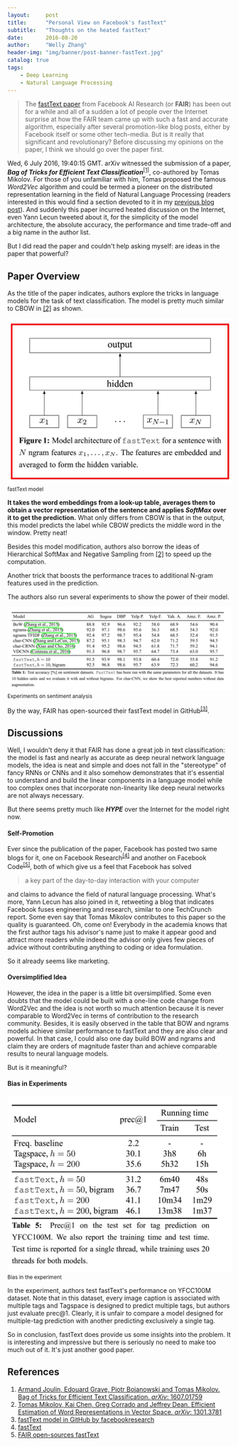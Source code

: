 ```yaml
---
layout:     post
title:      "Personal View on Facebook's fastText"
subtitle:   "Thoughts on the heated fastText"
date:       2016-08-20
author:     "Welly Zhang"
header-img: "img/banner/post-banner-fastText.jpg" 
catalog: true
tags: 
    - Deep Learning
    - Natural Language Processing
---
```


> The [fastText paper](https://arxiv.org/abs/1607.01759) from Facebook AI Research (or **FAIR**) has been out for a while and all of a sudden a lot of people over the Internet surprise at how the FAIR team came up with such a fast and accurate algorithm, especially after several promotion-like blog posts, either by Facebook itself or some other tech-media. But is it really that significant and revolutionary? Before discussing my opinions on the paper, I think we should go over the paper first.

Wed, 6 July 2016, 19:40:15 GMT. arXiv witnessed the submission of a paper, ***Bag of Tricks for Efficient Text Classification***<sup>[[1]](#ref1)</sup>, co-authored by Tomas Mikolov. For those of you unfamiliar with him, Tomas proposed the famous *Word2Vec* algorithm and could be termed a pioneer on the distributed representation learning in the field of Natural Language Processing (readers interested in this would find a section devoted to it in my [previous blog post](http://wellyzhang.github.io/2016/05/09/demystify-deep-walk/)). And suddenly this paper incurred heated discussion on the Internet, even Yann Lecun tweeted about it, for the simplicity of the model architecture, the absolute accuracy, the performance and time trade-off and a big name in the author list. 

But I did read the paper and couldn't help asking myself: are ideas in the paper that powerful?

## Paper Overview

As the title of the paper indicates, authors explore the tricks in language models for the task of text classification. The model is pretty much similar to CBOW in [[2]](#ref2) as shown.

![architecture](/img/in-post/fastText/model.jpg)
<small class="img-hint">fastText model</small>

**It takes the word embeddings from a look-up table, averages them to obtain a vector representation of the sentence and applies *SoftMax* over it to get the prediction.** What only differs from CBOW is that in the output, this model predicts the label while CBOW predicts the middle word in the window. Pretty neat! 

Besides this model modification, authors also borrow the ideas of Hierarchical SoftMax and Negative Sampling from [[2]](#ref2) to speed up the computation.

Another trick that boosts the performance traces to additional N-gram features used in the prediction.

The authors also run several experiments to show the power of their model.

![result](/img/in-post/fastText/result.jpg)
<small class="img-hint">Experiments on sentiment analysis</small>

By the way, FAIR has open-sourced their fastText model in GitHub<sup>[[3]](#ref3)</sup>.

## Discussions

Well, I wouldn't deny it that FAIR has done a great job in text classification: the model is fast and nearly as accurate as deep neural network language models, the idea is neat and simple and does not fall in the "stereotype" of fancy RNNs or CNNs and it also somehow demonstrates that it's essential to understand and build the linear components in a language model while too complex ones that incorporate non-linearity like deep neural networks are not always necessary.

But there seems pretty much like ***HYPE*** over the Internet for the model right now.

#### Self-Promotion

Ever since the publication of the paper, Facebook has posted two same blogs for it, one on Facebook Research<sup>[[4]](#ref4)</sup> and another on Facebook Code<sup>[[5]](#ref5)</sup>, both of which give us a feel that Facebook has solved 

> a key part of the day-to-day interaction with your computer

and claims to advance the field of natural language processing. What's more, Yann Lecun has also joined in it, retweeting a blog that indicates Facebook fuses engineering and research, similar to one TechCrunch report. Some even say that Tomas Mikolov contributes to this paper so the quality is guaranteed. Oh, come on! Everybody in the academia knows that the first author tags his advisor's name just to make it appear good and attract more readers while indeed the advisor only gives few pieces of advice without contributing anything to coding or idea formulation. 

So it already seems like marketing.

#### Oversimplified Idea

However, the idea in the paper is a little bit oversimplified. Some even doubts that the model could be built with a one-line code change from Word2Vec and the idea is not worth so much attention because it is never comparable to Word2Vec in terms of contribution to the research community. Besides, it is easily observed in the table that BOW and ngrams models achieve similar performance to fastText and they are also clear and powerful. In that case, I could also one day build BOW and ngrams and claim they are orders of magnitude faster than and achieve comparable results to neural language models.

But is it meaningful?

#### Bias in Experiments

![bias](/img/in-post/fastText/bias.jpg)
<small class="img-hint">Bias in the experiment</small>

In the experiment, authors test fastText's performance on YFCC100M dataset. Note that in this dataset, every image caption is associated with multiple tags and Tagspace is designed to predict multiple tags, but authors just evaluate prec@1. Clearly, it is unfair to compare a model designed for multiple-tag prediction with another predicting exclusively a single tag.

So in conclusion, fastText does provide us some insights into the problem. It is interesting and impressive but there is seriously no need to make too much out of it. It's just another good paper.

## References

1. <a id="ref1">[Armand Joulin, Edouard Grave, Piotr Bojanowski and Tomas Mikolov. Bag of Tricks for Efficient Text Classification. *arXiv*: 1607.01759](https://arxiv.org/abs/1607.01759)</a>
2. <a id="ref2">[Tomas Mikolov, Kai Chen, Greg Corrado and Jeffrey Dean. Efficient Estimation of Word Representations in Vector Space. *arXiv*: 1301.3781](https://arxiv.org/abs/1301.3781)</a>
3. <a id="ref3">[fastText model in GitHub by facebookresearch](https://github.com/facebookresearch/fastText)</a>
4. <a id="ref4">[fastText](https://research.facebook.com/blog/fasttext/)</a>
5. <a id="ref5">[FAIR open-sources fastText](https://code.facebook.com/posts/1438652669495149/fair-open-sources-fasttext)</a>

